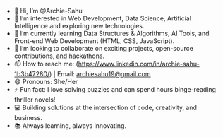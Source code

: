 - 👋 Hi, I’m @Archie-Sahu
- 👀 I’m interested in Web Development, Data Science, Artificial Intelligence and exploring new technologies.
- 🌱 I’m currently learning Data Structures & Algorithms, AI Tools, and Front-end Web Development (HTML, CSS, JavaScript).
- 💞️ I’m looking to collaborate on exciting projects, open-source contributions, and hackathons.
- 📫 How to reach me: (https://www.linkedin.com/in/archie-sahu-1b3b47280/) | Email: archiesahu19@gmail.com
- 😄 Pronouns: She/Her
- ⚡ Fun fact: I love solving puzzles and can spend hours binge-reading thriller novels!
- 💻 Building solutions at the intersection of code, creativity, and business.
- 📚 Always learning, always innovating.

<!---
Archie-Sahu/Archie-Sahu is a ✨ special ✨ repository because its `README.md` (this file) appears on your GitHub profile.
You can click the Preview link to take a look at your changes.
--->

<!---
Archie-Sahu/Archie-Sahu is a ✨ special ✨ repository because its `README.md` (this file) appears on your GitHub profile.
You can click the Preview link to take a look at your changes.
--->
